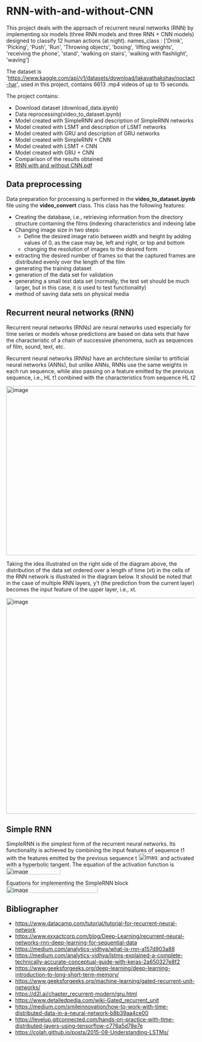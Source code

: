 # RNN-with-and-without-CNN

This project deals with the approach of recurrent neural networks (RNN) by
implementing six models (three RNN models and three RNN + CNN models) designed to
classify 12 human actions (at night). names_class : ['Drink', 'Picking', 'Push', 'Run', 'Throwing
objects', 'boxing', 'lifting weights', 'receiving the phone', 'stand', 'walking on stairs', 'walking
with flashlight', 'waving']

The dataset is 'https://www.kaggle.com/api/v1/datasets/download/lakavathakshay/noctact-har', used in this project, contains 6613 .mp4 videos of up to 15 seconds.

The project contains:
* Download dataset (download_data.ipynb)
* Data reprocessing(video_to_dataset.ipynb)
* Model created with SimpleRNN and description of SimpleRNN networks
* Model created with LSMT and description of LSMT networks
* Model created with GRU and description of GRU networks
* Model created with SimpleRNN + CNN
* Model created with LSMT + CNN
* Model created with GRU + CNN
* Comparison of the results obtained
* [RNN with and without CNN.pdf](https://github.com/user-attachments/files/21918238/RNN.with.and.without.CNN.pdf)

## Data preprocessing
Data preparation for processing is performed in the __video_to_dataset.ipynb__  file using the  __video_convert__  class. This class has the following features:
* Creating the database, i.e., retrieving information from the directory structure containing the films (indexing characteristics and indexing labe
* Changing image size in two steps:
  * Define the desired image ratio between width and height by adding values of 0, as the case may be, left and right, or top and bottom
  * changing the resolution of images to the desired form
* extracting the desired number of frames so that the captured frames are distributed evenly  over the length of the film
* generating the training dataset
* generation of the data set for validation
* generating a small test data set (normally, the test set should be much larger, but in this case, it is used to test functionality)
* method of saving data sets on physical media

## Recurrent neural networks (RNN)

Recurrent neural networks (RNNs) are neural networks used especially for time series or models whose predictions are based on data sets that have the characteristic of a chain of successive phenomena, such as sequences of film, sound, text, etc.

Recurrent neural networks (RNNs) have an architecture similar to artificial neural networks (ANNs), but unlike ANNs, RNNs use the same weights in each run sequence, while also passing on a feature emitted by the previous sequence, i.e., HL t1  combined with the characteristics from sequence HL t2

<img width="1107" height="449" alt="image" src="https://github.com/user-attachments/assets/964b6058-b843-421c-880f-92df7aabbd16" />

Taking the idea illustrated on the right side of the diagram above, the distribution of the data set ordered over a length of time (xt) in the cells of the RNN network is illustrated in the diagram below. It should be noted that in the case of multiple RNN layers, y’t (the prediction from the current layer) becomes the input feature of the upper layer, i.e., xt.

<img width="1216" height="573" alt="image" src="https://github.com/user-attachments/assets/e0caa73f-022e-4cd4-893f-be066ea7429b" />

## Simple RNN

SimpleRNN is the simplest form of the recurrent neural networks. Its functionality is achieved by combining the input features of sequence t1 with the features emitted by the previous sequence t <img width="54" height="18" alt="image" src="https://github.com/user-attachments/assets/aab7cee7-cef8-4237-b077-eff5b4fa2ed2" /> and activated with a hyperbolic tangent. The equation of the activation function is <img width="144" height="18" alt="image" src="https://github.com/user-attachments/assets/83479a47-5f8f-4cf3-9b4f-87898fd663ac" />

Equations for implementing the SimpleRNN block
<img width="243" height="18" alt="image" src="https://github.com/user-attachments/assets/7b936ff8-369c-4f2d-ae26-6e086efa3815" />


  
  
## Bibliographer

* https://www.datacamp.com/tutorial/tutorial-for-recurrent-neural-network
* https://www.exxactcorp.com/blog/Deep-Learning/recurrent-neural-networks-rnn-deep-learning-for-sequential-data
* https://medium.com/analytics-vidhya/what-is-rnn-a157d903a88
* https://medium.com/analytics-vidhya/lstms-explained-a-complete-technically-accurate-conceptual-guide-with-keras-2a650327e8f2
* https://www.geeksforgeeks.org/deep-learning/deep-learning-introduction-to-long-short-term-memory/
* https://www.geeksforgeeks.org/machine-learning/gated-recurrent-unit-networks/
* https://d2l.ai/chapter_recurrent-modern/gru.html
* https://www.detailedpedia.com/wiki-Gated_recurrent_unit
* https://medium.com/smileinnovation/how-to-work-with-time-distributed-data-in-a-neural-network-b8b39aa4ce00
* https://levelup.gitconnected.com/hands-on-practice-with-time-distributed-layers-using-tensorflow-c776a5d78e7e
* https://colah.github.io/posts/2015-08-Understanding-LSTMs/
